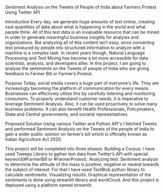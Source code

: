 Sentiment Analysis on the Tweets of People of India about Farmers Protest Using Twitter API


Introduction
Every day, we generate huge amounts of text online, creating vast quantities of data about what is happening in the world and what people think. All of this text data is an invaluable resource that can be mined in order to generate meaningful business insights for analysts and organizations. But analyzing all of this content isn’t easy, since converting text produced by people into structured information to analyze with a machine is a complex task. In recent years though, Natural Language Processing and Text Mining has become a lot more accessible for data scientists, analysts, and developers alike. In this project, I am going to analyse the sentiments on the Tweets of people of India who are giving feedback to Farmer Bill or Farmer’s Protest. 

Purpose
Today, social media covers a huge part of everyone's life. They are increasingly becoming the platform of communication for every means. Businesses can effectively utilize this by carefully listening and monitoring consumers. To properly understand customer needs, it is imperative to leverage Sentiment Analysis. Also, it can be used proactively to solve many business problems. It can also benefit Health Professionals, Policymakers, State and Central governments, and societal representatives.

Proposed Solution
Using various Twitter and Python API's I fetched Tweets and performed Sentiment Analysis on the Tweets of the people of India to gain a wider public opinion on farmer’s bill which is officially known as Indian Agriculture Act 2020. 

This project will be completed into three phases:
Building a Corpus: I have used Tweepy Library to gather text data from Twitter’s API with special keyword(#FarmerBill or #FarmerProtest).
Analyzing text: Sentiment analysis to determine the attitude of the mass is positive, negative or neutral towards the subject of interest. For that I have used TextBlob python library to calculate sentiments.
Visualizing results: Graphical representation of the sentiments is done using streamlit library and wordCloud. And this project is deployed using a platform named streamlit.
